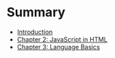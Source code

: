 # Summary

* [Introduction](README.md)
* [Chapter 2: JavaScript in HTML](chapter_2_javascript_in_html.md)
* [Chapter 3: Language Basics](chapter_3_language_basics.md)

